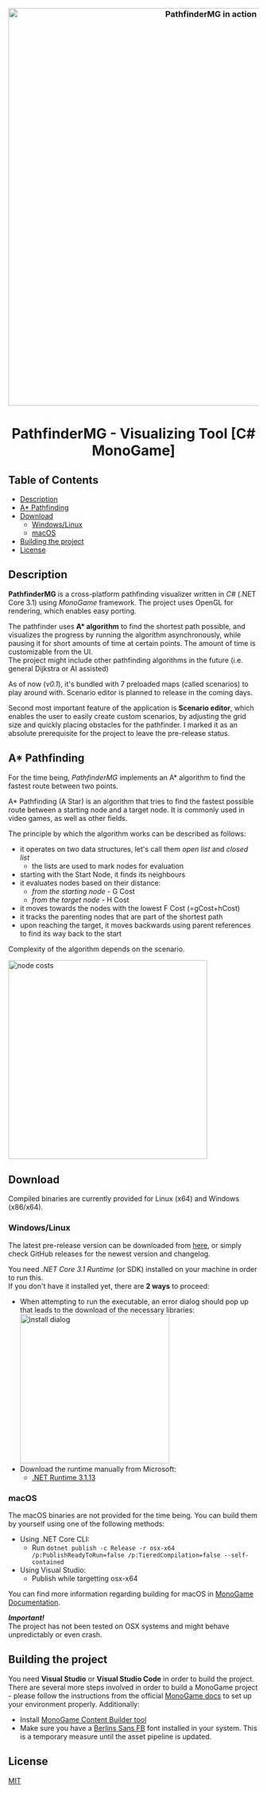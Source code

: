 <h3 align="center">
  <br>
  <img src="https://i.imgur.com/F3iiMvI.gif" alt="PathfinderMG in action" width="800">
  <br>
</h3>

<h1 align="center">PathfinderMG - Visualizing Tool [C# MonoGame]</h1>

## Table of Contents

- [Description](#description)
- [A* Pathfinding](#a-pathfinding)
- [Download](#download)
    - [Windows/Linux](#windowslinux)
    - [macOS](#macOS)
- [Building the project](#building-the-project)
- [License](#license)

## Description

<b>PathfinderMG</b> is a cross-platform pathfinding visualizer written in *C#* (.NET Core 3.1) using *MonoGame* framework. The project uses OpenGL for rendering, which enables easy porting.

The pathfinder uses **A\* algorithm** to find the shortest path possible, and visualizes the progress by running the algorithm asynchronously, while pausing it for short amounts of time at certain points. The amount of time is customizable from the UI. <br>
The project might include other pathfinding algorithms in the future (i.e. general Dijkstra or AI assisted)

As of now (*v0.1*), it's bundled with 7 preloaded maps (called scenarios) to play around with. Scenario editor is planned to release in the coming days.

Second most important feature of the application is **Scenario editor**, which enables the user to easily create custom scenarios, by adjusting the grid size and quickly placing obstacles for the pathfinder. I marked it as an absolute prerequisite for the project to leave the pre-release status.

## A* Pathfinding

For the time being, *PathfinderMG* implements an A* algorithm to find the fastest route between two points.

A* Pathfinding (A Star) is an algorithm that tries to find the fastest possible route between a starting node and a target node. It is commonly used in video games, as well as other fields.

The principle by which the algorithm works can be described as follows:
* it operates on two data structures, let's call them *open list* and *closed list*
    * the lists are used to mark nodes for evaluation
* starting with the Start Node, it finds its neighbours
* it evaluates nodes based on their distance: 
    * *from the starting node* - G Cost
    * *from the target node* - H Cost
* it moves towards the nodes with the lowest F Cost (=gCost+hCost)
* it tracks the parenting nodes that are part of the shortest path
* upon reaching the target, it moves backwards using parent references to find its way back to the start

Complexity of the algorithm depends on the scenario.

<img src="https://i.imgur.com/qDXP28M.gif" alt="node costs" width="400">

## Download

Compiled binaries are currently provided for Linux (x64) and Windows (x86/x64).

### Windows/Linux

The latest pre-release version can be downloaded from [here](https://github.com/sskorka/PathfinderMG/releases), or simply check GitHub releases for the newest version and changelog.

You need *.NET Core 3.1 Runtime* (or SDK) installed on your machine in order to run this. <br>
If you don't have it installed yet, there are **2 ways** to proceed:
* When attempting to run the executable, an error dialog should pop up that leads to the download of the necessary libraries: <br>
<a><img src="https://i.imgur.com/TVURt9P.png" alt="install dialog" width="300"></a>
* Download the runtime manually from Microsoft:
    * [.NET Runtime 3.1.13](https://dotnet.microsoft.com/download/dotnet/3.1)

### macOS

The macOS binaries are not provided for the time being. You can build them by yourself using one of the following methods:
* Using .NET Core CLI:
    * Run ``` dotnet publish -c Release -r osx-x64 /p:PublishReadyToRun=false /p:TieredCompilation=false --self-contained ```
* Using Visual Studio:
    * Publish while targetting osx-x64

You can find more information regarding building for macOS in [MonoGame Documentation](https://docs.monogame.net/articles/packaging_games.html#build-and-packaging-for-macos).

***Important!*** <br>
The project has not been tested on OSX systems and might behave unpredictably or even crash.

## Building the project

You need **Visual Studio** or **Visual Studio Code** in order to build the project. There are several more steps involved in order to build a MonoGame project - please follow the instructions from the official [MonoGame docs](https://docs.monogame.net/articles/getting_started/0_getting_started.html) to set up your environment properly. Additionally:

- Install [MonoGame Content Builder tool](https://docs.monogame.net/articles/tools/mgcb.html)
- Make sure you have a [Berlins Sans FB](https://www.dafontfree.net/berlin-sans-fb-regular/f64533.htm) font installed in your system. This is a temporary measure until the asset pipeline is updated.

## License

[MIT](https://github.com/sskorka/PathfinderMG/blob/master/LICENSE.MD)
